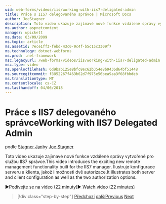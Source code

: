 ```yaml
---
uid: web-forms/videos/iis/working-with-iis7-deligated-admin
title: Práce s IIS7 delegovaného správce | Microsoft Docs
author: JoeStagner
description: Toto video ukazuje zajímavé nové funkce vzdálené správy vytvořené pro službu IIS7 správce. Ilustruje serveru a konfigurace klienta jako – úvod...
ms.author: aspnetcontent
manager: wpickett
ms.date: 03/09/2009
ms.topic: article
ms.assetid: 7ece1ff3-febd-43c0-9c4f-b5c15c3309f7
ms.technology: dotnet-webforms
ms.prod: .net-framework
msc.legacyurl: /web-forms/videos/iis/working-with-iis7-deligated-admin
msc.type: video
ms.openlocfilehash: 6d9bab125e8bfc8ec62b354e8b9436d64bf51448
ms.sourcegitcommit: f8852267f463b62d7f975e56bea9aa3f68fbbdeb
ms.translationtype: MT
ms.contentlocale: cs-CZ
ms.lasthandoff: 04/06/2018
---
```

<a name="working-with-iis7-delegated-admin"></a><span data-ttu-id="c22b5-104">Práce s IIS7 delegovaného správce</span><span class="sxs-lookup"><span data-stu-id="c22b5-104">Working with IIS7 Delegated Admin</span></span>
====================
<span data-ttu-id="c22b5-105">podle [Stagner Jan](https://github.com/JoeStagner)</span><span class="sxs-lookup"><span data-stu-id="c22b5-105">by [Joe Stagner](https://github.com/JoeStagner)</span></span>

<span data-ttu-id="c22b5-106">Toto video ukazuje zajímavé nové funkce vzdálené správy vytvořené pro službu IIS7 správce.</span><span class="sxs-lookup"><span data-stu-id="c22b5-106">This video introduces the exciting new remote management functionality built for the IIS7 manager.</span></span> <span data-ttu-id="c22b5-107">Ilustruje konfigurace serveru a klienta, jakož i možnosti dvě autorizace.</span><span class="sxs-lookup"><span data-stu-id="c22b5-107">It illustrates both server and client configuration as well as the two authorization options.</span></span>

[<span data-ttu-id="c22b5-108">&#9654;Podívejte se na video (22 minuty)</span><span class="sxs-lookup"><span data-stu-id="c22b5-108">&#9654; Watch video (22 minutes)</span></span>](https://channel9.msdn.com/Blogs/ASP-NET-Site-Videos/working-with-iis7-deligated-admin)

> [!div class="step-by-step"]
> <span data-ttu-id="c22b5-109">[Předchozí](developing-and-deploying-in-a-shared-hosting.md)
> [další](feature-specific-delegated-management.md)</span><span class="sxs-lookup"><span data-stu-id="c22b5-109">[Previous](developing-and-deploying-in-a-shared-hosting.md)
[Next](feature-specific-delegated-management.md)</span></span>

